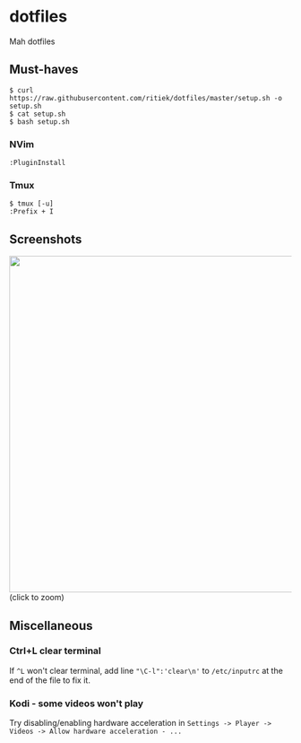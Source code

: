 # dotfiles

Mah dotfiles

## Must-haves

<!--
Interactive one-line installer:
```console
$ curl https://raw.githubusercontent.com/ritiek/dotfiles/master/setup.sh -sSf | sh
```
If you're vary about piping random Internet through your shell (you should be), you could first
download the script, analyze it locally and then execute the script if everything looks alright:
-->
```consle
$ curl https://raw.githubusercontent.com/ritiek/dotfiles/master/setup.sh -o setup.sh
$ cat setup.sh
$ bash setup.sh
```

### NVim

```
:PluginInstall
```

### Tmux

```
$ tmux [-u]
:Prefix + I
```

## Screenshots

<img src="https://i.imgur.com/lNSb7H2.png" width="600">
(click to zoom)

## Miscellaneous

### Ctrl+L clear terminal

If `^L` won't clear terminal, add line `"\C-l":'clear\n'` to `/etc/inputrc` at the end of the file to fix it.

### Kodi - some videos won't play

Try disabling/enabling hardware acceleration in `Settings -> Player -> Videos -> Allow hardware acceleration - ...`
